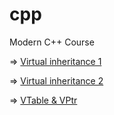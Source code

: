 # cpp

Modern C++ Course

=> [Virtual inheritance 1](https://www.youtube.com/watch?v=jYP_MfI4b5A)

=> [Virtual inheritance 2](https://www.youtube.com/watch?v=GsK_4doAmpc)

=> [VTable & VPtr](https://www.youtube.com/watch?v=Z_FiER8aAqM)
